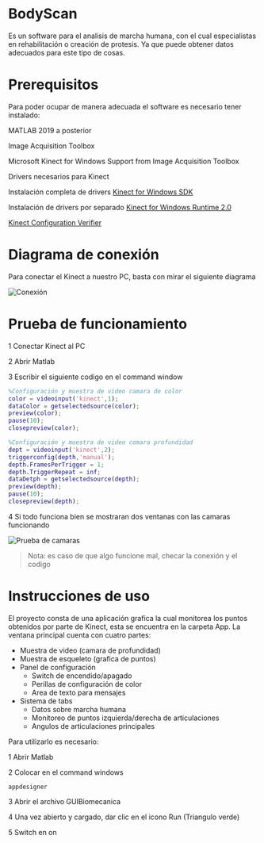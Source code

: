 # BodyScan
Es un software para el analisis de marcha humana, con el cual especialistas en rehabilitación o creación de protesis. Ya que puede obtener datos adecuados para este tipo de cosas.

# Prerequisitos
Para poder ocupar de manera adecuada el software es necesario tener instalado:

MATLAB 2019 a posterior

Image Acquisition Toolbox

Microsoft Kinect for Windows Support from Image Acquisition Toolbox

Drivers necesarios para Kinect

Instalación completa de drivers
[Kinect for Windows SDK](https://www.microsoft.com/en-us/download/details.aspx?id=44561)

Instalación de drivers por separado
[Kinect for Windows Runtime 2.0](https://www.microsoft.com/en-us/download/confirmation.aspx?id=44559)

[Kinect Configuration Verifier](https://go.microsoft.com/fwlink/p/?LinkID=513889)

# Diagrama de conexión
Para conectar el Kinect a nuestro PC, basta con mirar el siguiente diagrama

![Conexión](https://tinyurl.com/2lsde7lq)

# Prueba de funcionamiento

1 Conectar Kinect al PC

2 Abrir Matlab

3 Escribir el siguiente codigo en el command window
```Matlab
%Configuración y muestra de video camara de color
color = videoinput('kinect',1);
dataColor = getselectedsource(color);
preview(color);
pause(10);
closepreview(color);

%Configuración y muestra de video comara profundidad
dept = videoinput('kinect',2);
triggerconfig(depth,'manual');
depth.FramesPerTrigger = 1;
depth.TriggerRepeat = inf;
dataDetph = getselectedsource(depth);
preview(depth);
pause(10);
closepreview(depth);
```

4 Si todo funciona bien se mostraran dos ventanas con las camaras funcionando

![Prueba de camaras](KinectMatlab/images/camaras.png)

> Nota: es caso de que algo funcione mal, checar la conexión y el codigo

# Instrucciones de uso
El proyecto consta de una aplicación grafica la cual monitorea los puntos obtenidos por parte de Kinect, esta se encuentra en la carpeta App. La ventana principal cuenta con cuatro partes:

- Muestra de video (camara de profundidad)
- Muestra de esqueleto (grafica de puntos)
- Panel de configuración
	- Switch de encendido/apagado
	- Perillas de configuración de color
	- Area de texto para mensajes
- Sistema de tabs
	- Datos sobre marcha humana
	- Monitoreo de puntos izquierda/derecha de articulaciones
	- Angulos de articulaciones principales

Para utilizarlo es necesario:

1 Abrir Matlab

2 Colocar en el command windows
```
appdesigner
```

3 Abrir el archivo GUIBiomecanica

4 Una vez abierto y cargado, dar clic en el icono Run (Triangulo verde)

5 Switch en on
